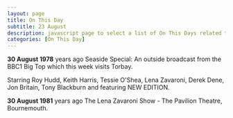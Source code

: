 ```yaml
---
layout: page
title: On This Day
subtitle: 23 August
description: javascript page to select a list of On This Days related to Lena Zavaroni.
categories: [On This Day]
---
```


**30 August 1978**
<span id="age1"></span> years ago Seaside Special: An outside broadcast from the BBC1 Big Top which this week visits Torbay.

Starring Roy Hudd, Keith Harris, Tessie O'Shea, Lena Zavaroni, Derek Dene, Jon Britain, Tony Blackburn and featuring NEW EDITION.

**30 August 1981**
<span id="age2"></span> years ago The Lena Zavaroni Show - The Pavilion Theatre, Bournemouth.

<!-- Script for calculating number of years ago -->
<script>
var dob = '19750830';
var year = Number(dob.substr(0, 4));
var month = Number(dob.substr(4, 2)) - 1;
var day = Number(dob.substr(6, 2));
var today = new Date();
var age1 = today.getFullYear() - year;
if (today.getMonth() < month || (today.getMonth() == month && today.getDate() < day)) {
age1--;
}
document.getElementById("age1").innerHTML=age1;

var dob = '19810830';
var year = Number(dob.substr(0, 4));
var month = Number(dob.substr(4, 2)) - 1;
var day = Number(dob.substr(6, 2));
var today = new Date();
var age2 = today.getFullYear() - year;
if (today.getMonth() < month || (today.getMonth() == month && today.getDate() < day)) {
age2--;
}
document.getElementById("age2").innerHTML=age2;
</script>

